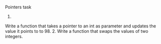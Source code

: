  Pointers task 

1.
Write a function that takes a pointer to an int as parameter and updates the value it points to to 98.
2.
Write a function that swaps the values of two integers.
